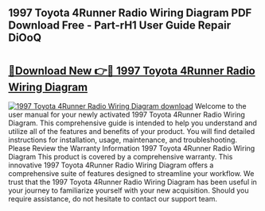 ## 1997 Toyota 4Runner Radio Wiring Diagram PDF Download Free - Part-rH1 User Guide Repair DiOoQ

# <h2><a href="http://dfs0ttd.blite.top/?on=1997+Toyota+4Runner+Radio+Wiring+Diagram">🔗Download New 👉🔴 1997 Toyota 4Runner Radio Wiring Diagram</a></h2>

[![1997 Toyota 4Runner Radio Wiring Diagram download](https://i.imgur.com/lujVjoI.png)](http://dfs0ttd.blite.top/?on=1997+Toyota+4Runner+Radio+Wiring+Diagram)
Welcome to the user manual for your newly activated 1997 Toyota 4Runner Radio Wiring Diagram. This comprehensive guide is intended to help you understand and utilize all of the features and benefits of your product. You will find detailed instructions for installation, usage, maintenance, and troubleshooting. Please Review the Warranty Information 1997 Toyota 4Runner Radio Wiring Diagram This product is covered by a comprehensive warranty. This innovative 1997 Toyota 4Runner Radio Wiring Diagram offers a comprehensive suite of features designed to streamline your workflow. We trust that the 1997 Toyota 4Runner Radio Wiring Diagram has been useful in your journey to familiarize yourself with your new acquisition. Should you require assistance, do not hesitate to contact our support team.
